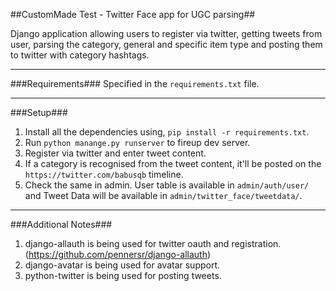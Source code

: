 ##CustomMade Test - Twitter Face app for UGC parsing##

Django application allowing users to register via twitter, getting tweets from user, parsing the category, general and specific item type and posting them to twitter with category hashtags.
___
###Requirements###
Specified in the `requirements.txt` file.
___
###Setup###

1. Install all the dependencies using, `pip install -r requirements.txt`.
2. Run `python manange.py runserver` to fireup dev server.
3. Register via twitter and enter tweet content.
4. If a category is recognised from the tweet content, it'll be posted on the `https://twitter.com/babusqb` timeline. 
5. Check the same in admin. User table is available in `admin/auth/user/` and Tweet Data will be available in `admin/twitter_face/tweetdata/`.

___
###Additional Notes###

1) django-allauth is being used for twitter oauth and registration.(https://github.com/pennersr/django-allauth)
2) django-avatar is being used for avatar support.
3) python-twitter is being used for posting tweets.

